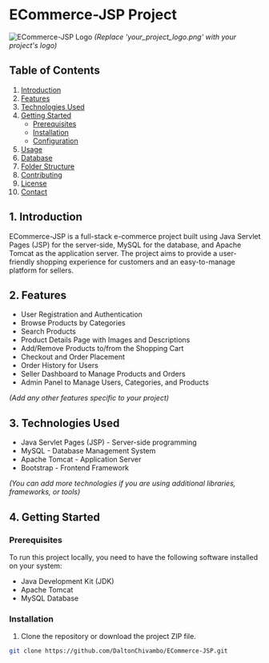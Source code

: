# ECommerce-JSP Project

![ECommerce-JSP Logo](your_project_logo.png) *(Replace 'your_project_logo.png' with your project's logo)*

## Table of Contents

1. [Introduction](#introduction)
2. [Features](#features)
3. [Technologies Used](#technologies-used)
4. [Getting Started](#getting-started)
   - [Prerequisites](#prerequisites)
   - [Installation](#installation)
   - [Configuration](#configuration)
5. [Usage](#usage)
6. [Database](#database)
7. [Folder Structure](#folder-structure)
8. [Contributing](#contributing)
9. [License](#license)
10. [Contact](#contact)

## 1. Introduction

ECommerce-JSP is a full-stack e-commerce project built using Java Servlet Pages (JSP) for the server-side, MySQL for the database, and Apache Tomcat as the application server. The project aims to provide a user-friendly shopping experience for customers and an easy-to-manage platform for sellers.

## 2. Features

- User Registration and Authentication
- Browse Products by Categories
- Search Products
- Product Details Page with Images and Descriptions
- Add/Remove Products to/from the Shopping Cart
- Checkout and Order Placement
- Order History for Users
- Seller Dashboard to Manage Products and Orders
- Admin Panel to Manage Users, Categories, and Products

*(Add any other features specific to your project)*

## 3. Technologies Used

- Java Servlet Pages (JSP) - Server-side programming
- MySQL - Database Management System
- Apache Tomcat - Application Server
- Bootstrap - Frontend Framework

*(You can add more technologies if you are using additional libraries, frameworks, or tools)*

## 4. Getting Started

### Prerequisites

To run this project locally, you need to have the following software installed on your system:

- Java Development Kit (JDK)
- Apache Tomcat
- MySQL Database

### Installation

1. Clone the repository or download the project ZIP file.

```bash
git clone https://github.com/DaltonChivambo/ECommerce-JSP.git
